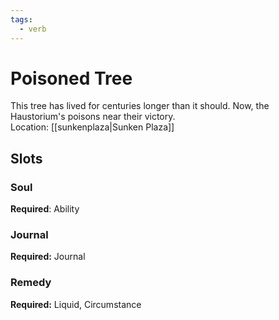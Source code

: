 ```yaml
---
tags:
  - verb
---
```

# Poisoned Tree
This tree has lived for centuries longer than it should. Now, the Haustorium's poisons near their victory. <br>Location: [[sunkenplaza|Sunken Plaza]]
## Slots
### Soul
**Required**: Ability
### Journal
**Required:** Journal
### Remedy
**Required:** Liquid, Circumstance